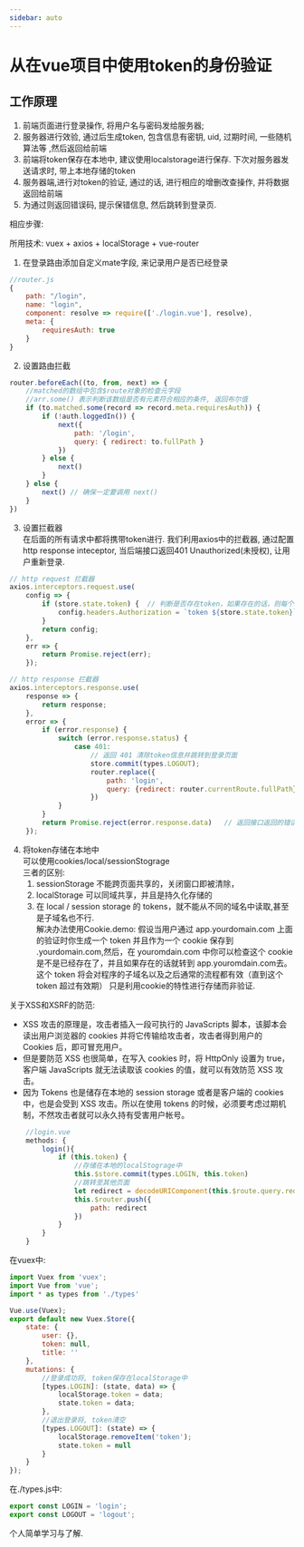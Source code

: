 ```yaml
---
sidebar: auto
---
```


# 从在vue项目中使用token的身份验证    
## 工作原理  

1. 前端页面进行登录操作, 将用户名与密码发给服务器;  
2. 服务器进行效验, 通过后生成token, 包含信息有密钥, uid, 过期时间, 一些随机算法等 ,然后返回给前端 
3. 前端将token保存在本地中, 建议使用localstorage进行保存.  下次对服务器发送请求时, 带上本地存储的token
4. 服务器端,进行对token的验证, 通过的话, 进行相应的增删改查操作, 并将数据返回给前端
5. 为通过则返回错误码, 提示保错信息, 然后跳转到登录页.

相应步骤:   

所用技术: vuex + axios + localStorage + vue-router

1. 在登录路由添加自定义mate字段, 来记录用户是否已经登录  

```js
//router.js
{
    path: "/login",
    name: "login",
    component: resolve => require(['./login.vue'], resolve),
    meta: { 
        requiresAuth: true 
    }
} 
```

2. 设置路由拦截  

```js
router.beforeEach((to, from, next) => {
    //matched的数组中包含$route对象的检查元字段
    //arr.some() 表示判断该数组是否有元素符合相应的条件, 返回布尔值
    if (to.matched.some(record => record.meta.requiresAuth)) {
        if (!auth.loggedIn()) {
            next({
                path: '/login',
                query: { redirect: to.fullPath }
            })
        } else {
            next()
        }
    } else {
        next() // 确保一定要调用 next()
    }
})
```

3. 设置拦截器  
    在后面的所有请求中都将携带token进行. 我们利用axios中的拦截器, 通过配置http response inteceptor, 当后端接口返回401 Unauthorized(未授权), 让用户重新登录.  

```js
// http request 拦截器
axios.interceptors.request.use(
    config => {
        if (store.state.token) {  // 判断是否存在token，如果存在的话，则每个http header都加上token
            config.headers.Authorization = `token ${store.state.token}`;
        }
        return config;
    },
    err => {
        return Promise.reject(err);
    });

// http response 拦截器
axios.interceptors.response.use(
    response => {
        return response;
    },
    error => {
        if (error.response) {
            switch (error.response.status) {
                case 401:
                    // 返回 401 清除token信息并跳转到登录页面
                    store.commit(types.LOGOUT);
                    router.replace({
                        path: 'login',
                        query: {redirect: router.currentRoute.fullPath}
                    })
            }
        }
        return Promise.reject(error.response.data)   // 返回接口返回的错误信息
    });
```

4. 将token存储在本地中  
可以使用cookies/local/sessionStograge   
三者的区别:   
    1. sessionStorage 不能跨页面共享的，关闭窗口即被清除，  
    2. localStorage 可以同域共享，并且是持久化存储的  
    3. 在 local / session storage 的 tokens，就不能从不同的域名中读取,甚至是子域名也不行.  
  解决办法使用Cookie.demo: 假设当用户通过 app.yourdomain.com 上面的验证时你生成一个 token 并且作为一个 cookie 保存到 .yourdomain.com,然后，在 youromdain.com 中你可以检查这个 cookie 是不是已经存在了，并且如果存在的话就转到 app.youromdain.com去。这个 token 将会对程序的子域名以及之后通常的流程都有效（直到这个 token 超过有效期）
  只是利用cookie的特性进行存储而非验证.

关于XSS和XSRF的防范:   

- XSS 攻击的原理是，攻击者插入一段可执行的 JavaScripts 脚本，该脚本会读出用户浏览器的 cookies 并将它传输给攻击者，攻击者得到用户的 Cookies 后，即可冒充用户。
- 但是要防范 XSS 也很简单，在写入 cookies 时，将 HttpOnly 设置为 true，客户端 JavaScripts 就无法读取该 cookies 的值，就可以有效防范 XSS 攻击。
- 因为 Tokens 也是储存在本地的 session storage 或者是客户端的 cookies 中，也是会受到 XSS 攻击。所以在使用 tokens 的时候，必须要考虑过期机制，不然攻击者就可以永久持有受害用户帐号。

```js
    //login.vue
    methods: {
        login(){
            if (this.token) {
                //存储在本地的localStograge中
                this.$store.commit(types.LOGIN, this.token)
                //跳转至其他页面
                let redirect = decodeURIComponent(this.$route.query.redirect || '/');
                this.$router.push({
                    path: redirect
                })
            }
        }
    }
```

在vuex中: 

```js
import Vuex from 'vuex';
import Vue from 'vue';
import * as types from './types'

Vue.use(Vuex);
export default new Vuex.Store({
    state: {
        user: {},
        token: null,
        title: ''
    },
    mutations: {
        //登录成功将, token保存在localStorage中
        [types.LOGIN]: (state, data) => {
            localStorage.token = data;
            state.token = data;
        },
        //退出登录将, token清空
        [types.LOGOUT]: (state) => {
            localStorage.removeItem('token');
            state.token = null
        }
    }
});
```

在./types.js中: 

```js
export const LOGIN = 'login';
export const LOGOUT = 'logout';
```

个人简单学习与了解. 
